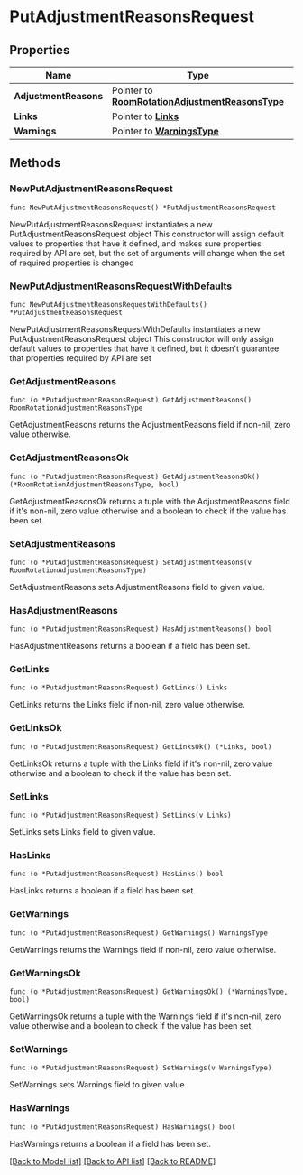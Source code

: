 # PutAdjustmentReasonsRequest

## Properties

Name | Type | Description | Notes
------------ | ------------- | ------------- | -------------
**AdjustmentReasons** | Pointer to [**RoomRotationAdjustmentReasonsType**](RoomRotationAdjustmentReasonsType.md) |  | [optional] 
**Links** | Pointer to [**Links**](Links.md) |  | [optional] 
**Warnings** | Pointer to [**WarningsType**](WarningsType.md) |  | [optional] 

## Methods

### NewPutAdjustmentReasonsRequest

`func NewPutAdjustmentReasonsRequest() *PutAdjustmentReasonsRequest`

NewPutAdjustmentReasonsRequest instantiates a new PutAdjustmentReasonsRequest object
This constructor will assign default values to properties that have it defined,
and makes sure properties required by API are set, but the set of arguments
will change when the set of required properties is changed

### NewPutAdjustmentReasonsRequestWithDefaults

`func NewPutAdjustmentReasonsRequestWithDefaults() *PutAdjustmentReasonsRequest`

NewPutAdjustmentReasonsRequestWithDefaults instantiates a new PutAdjustmentReasonsRequest object
This constructor will only assign default values to properties that have it defined,
but it doesn't guarantee that properties required by API are set

### GetAdjustmentReasons

`func (o *PutAdjustmentReasonsRequest) GetAdjustmentReasons() RoomRotationAdjustmentReasonsType`

GetAdjustmentReasons returns the AdjustmentReasons field if non-nil, zero value otherwise.

### GetAdjustmentReasonsOk

`func (o *PutAdjustmentReasonsRequest) GetAdjustmentReasonsOk() (*RoomRotationAdjustmentReasonsType, bool)`

GetAdjustmentReasonsOk returns a tuple with the AdjustmentReasons field if it's non-nil, zero value otherwise
and a boolean to check if the value has been set.

### SetAdjustmentReasons

`func (o *PutAdjustmentReasonsRequest) SetAdjustmentReasons(v RoomRotationAdjustmentReasonsType)`

SetAdjustmentReasons sets AdjustmentReasons field to given value.

### HasAdjustmentReasons

`func (o *PutAdjustmentReasonsRequest) HasAdjustmentReasons() bool`

HasAdjustmentReasons returns a boolean if a field has been set.

### GetLinks

`func (o *PutAdjustmentReasonsRequest) GetLinks() Links`

GetLinks returns the Links field if non-nil, zero value otherwise.

### GetLinksOk

`func (o *PutAdjustmentReasonsRequest) GetLinksOk() (*Links, bool)`

GetLinksOk returns a tuple with the Links field if it's non-nil, zero value otherwise
and a boolean to check if the value has been set.

### SetLinks

`func (o *PutAdjustmentReasonsRequest) SetLinks(v Links)`

SetLinks sets Links field to given value.

### HasLinks

`func (o *PutAdjustmentReasonsRequest) HasLinks() bool`

HasLinks returns a boolean if a field has been set.

### GetWarnings

`func (o *PutAdjustmentReasonsRequest) GetWarnings() WarningsType`

GetWarnings returns the Warnings field if non-nil, zero value otherwise.

### GetWarningsOk

`func (o *PutAdjustmentReasonsRequest) GetWarningsOk() (*WarningsType, bool)`

GetWarningsOk returns a tuple with the Warnings field if it's non-nil, zero value otherwise
and a boolean to check if the value has been set.

### SetWarnings

`func (o *PutAdjustmentReasonsRequest) SetWarnings(v WarningsType)`

SetWarnings sets Warnings field to given value.

### HasWarnings

`func (o *PutAdjustmentReasonsRequest) HasWarnings() bool`

HasWarnings returns a boolean if a field has been set.


[[Back to Model list]](../README.md#documentation-for-models) [[Back to API list]](../README.md#documentation-for-api-endpoints) [[Back to README]](../README.md)


